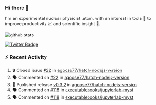 ### Hi there 👋 

I'm an experimental nuclear physicist :atom: with an interest in tools :wrench: to improve productivity :chart_with_upwards_trend: and scientific insight :telescope:.

![github stats](https://github-readme-stats.vercel.app/api?username=agoose77&show_icons=true&hide_rank=true&hide_title=true&bg_color=30,e76445,904e95&text_color=efe3ec&icon_color=efe3ec)
<!--
**agoose77/agoose77** is a ✨ _special_ ✨ repository because its `README.md` (this file) appears on your GitHub profile.

Here are some ideas to get you started:

- 🔭 I’m currently working on ...
- 🌱 I’m currently learning ...
- 👯 I’m looking to collaborate on ...
- 🤔 I’m looking for help with ...
- 💬 Ask me about ...
- 📫 How to reach me: ...
- 😄 Pronouns: ...
- ⚡ Fun fact: ...
-->

[![Twitter Badge](https://img.shields.io/twitter/follow/agoose77?style=flat-square&logo=Twitter&logoColor=white&color=cornflowerblue)](https://twitter.com/agoose77)

### :zap: Recent Activity

<!--START_SECTION:activity-->
1. 🔒 Closed issue [#22](https://github.com/agoose77/hatch-nodejs-version/issues/22) in [agoose77/hatch-nodejs-version](https://github.com/agoose77/hatch-nodejs-version)
2. 🗣 Commented on [#22](https://github.com/agoose77/hatch-nodejs-version/issues/22#issuecomment-1708190872) in [agoose77/hatch-nodejs-version](https://github.com/agoose77/hatch-nodejs-version)
3. 🚀 Published release [v0.3.2](https://github.com/agoose77/hatch-nodejs-version/releases/tag/v0.3.2) in [agoose77/hatch-nodejs-version](https://github.com/agoose77/hatch-nodejs-version)
4. 🗣 Commented on [#118](https://github.com/executablebooks/jupyterlab-myst/pull/118#issuecomment-1707975060) in [executablebooks/jupyterlab-myst](https://github.com/executablebooks/jupyterlab-myst)
5. 🗣 Commented on [#118](https://github.com/executablebooks/jupyterlab-myst/pull/118#issuecomment-1707916483) in [executablebooks/jupyterlab-myst](https://github.com/executablebooks/jupyterlab-myst)
<!--END_SECTION:activity-->
